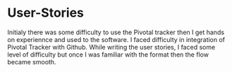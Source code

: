 # User-Stories

Initialy there was some difficulty to use the Pivotal tracker then I get hands on experiennce and used to the software. I faced difficulty in integration of Pivotal Tracker with Github. 
While writing the user stories, I faced some level of difficulty but once I was familiar with the format then the flow became smooth.
